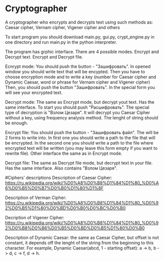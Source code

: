 # Cryptographer
A cryptographer who encrypts and decrypts text using such methods as: Caesar cipher, Vernam cipher, Vigener cipher and others

To start program you should download main.py, gui.py, crypt_engine.py in one directory and run main.py in the python interpreter.

The program has grphic interface. There are 4 possible modes. Encrypt and Decrypt text. Encrypt and Decrypt file.

Ecnrypt mode: You should push the button - "Зашифровать". In opened window you should write text that will be encypted. 
Then you have to choose encryption mode and to write a key (number for Caesar cipher and Dynamic Caesar, word or phrase for Vernam cipher and Vigener cipher)
Then, you should push the button "Зашифровать". In the special form you will see your encrypted text.

Decrypt mode: The same as Encrypt mode, but decrypt yout text. Has the same interface. To start you should push "Расшифровать". The special type of decryption is "Взлом Цезаря". 
It will decrypt you Caesar Cipher without a key, using frequency analysis method. The lenght of string should be enough. 

Encrypt file: You should push the button - "Зашифровать файл". The will be 2 forms to write into. In first one you should write a path to the file that will be encrypted.
In the second one you should write a path to the file where encrypted text will be written (you may leave this form empty if you want to rewrite file). Other interface the same as in Encrypt mode.

Decrypt file: The same as Decrypt file mode, but decrypt text in your file. Has the same interface. Also contains "Взлом Цезаря".

#Ciphers' descriptions
Description of Caesar Cipher: https://ru.wikipedia.org/wiki/%D0%A8%D0%B8%D1%84%D1%80_%D0%A6%D0%B5%D0%B7%D0%B0%D1%80%D1%8F

Description of Verman Cipher: https://ru.wikipedia.org/wiki/%D0%A8%D0%B8%D1%84%D1%80_%D0%92%D0%B5%D1%80%D0%BD%D0%B0%D0%BC%D0%B0

Decription of Vigener Cipher: https://ru.wikipedia.org/wiki/%D0%A8%D0%B8%D1%84%D1%80_%D0%92%D0%B8%D0%B6%D0%B5%D0%BD%D0%B5%D1%80%D0%B0

Description of Dynamic Caesar: the same as Caesar Cipher, but offset is not constant, it depends off the lenght of the string from the beginning to this character. 
For example, Dynamic Caesar(abcd, 1 - starting offset): a -> b, b -> d, c -> f, d -> h.
